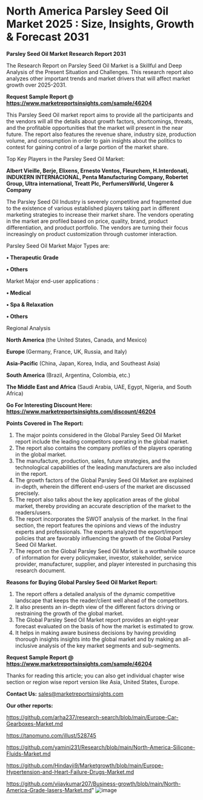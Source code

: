 # North America Parsley Seed Oil Market 2025 : Size, Insights, Growth & Forecast 2031

<strong>Parsley Seed Oil Market Research Report 2031</strong>

The Research Report on Parsley Seed Oil Market is a Skillful and Deep Analysis of the Present Situation and Challenges. This research report also analyzes other important trends and market drivers that will affect market growth over 2025-2031.

<strong>Request Sample Report @ <a href=https://www.marketreportsinsights.com/sample/46204>https://www.marketreportsinsights.com/sample/46204</a></strong>

This Parsley Seed Oil market report aims to provide all the participants and the vendors will all the details about growth factors, shortcomings, threats, and the profitable opportunities that the market will present in the near future. The report also features the revenue share, industry size, production volume, and consumption in order to gain insights about the politics to contest for gaining control of a large portion of the market share.

Top Key Players in the Parsley Seed Oil Market:

<strong>Albert Vieille, Berje, Elixens, Ernesto Ventos, Fleurchem, H.Interdonati, INDUKERN INTERNACIONAL, Penta Manufacturing Company, Robertet Group, Ultra international, Treatt Plc, PerfumersWorld, Ungerer & Company</strong>

The Parsley Seed Oil Industry is severely competitive and fragmented due to the existence of various established players taking part in different marketing strategies to increase their market share. The vendors operating in the market are profiled based on price, quality, brand, product differentiation, and product portfolio. The vendors are turning their focus increasingly on product customization through customer interaction.

Parsley Seed Oil Market Major Types are:

<strong>•  Therapeutic Grade

•  Others</strong>

Market Major end-user applications :

<strong>•  Medical

•  Spa & Relaxation

•  Others</strong>

Regional Analysis

</u><strong><b>North America</b></strong> (the United States, Canada, and Mexico)

<strong><b>Europe </b></strong>(Germany, France, UK, Russia, and Italy)

<strong><b>Asia-Pacific</b></strong> (China, Japan, Korea, India, and Southeast Asia)

<strong><b>South America</b></strong> (Brazil, Argentina, Colombia, etc.)

<strong><b>The Middle East and Africa</b></strong> (Saudi Arabia, UAE, Egypt, Nigeria, and South Africa)

<strong>Go For Interesting Discount Here: <a href=https://www.marketreportsinsights.com/discount/46204>https://www.marketreportsinsights.com/discount/46204</a></strong>

<strong>Points Covered in The Report:</strong>
<ol>
  <li>The major points considered in the Global Parsley Seed Oil Market report include the leading competitors operating in the global market.</li>
  <li>The report also contains the company profiles of the players operating in the global market.</li>
  <li>The manufacture, production, sales, future strategies, and the technological capabilities of the leading manufacturers are also included in the report.</li>
  <li>The growth factors of the Global Parsley Seed Oil Market are explained in-depth, wherein the different end-users of the market are discussed precisely.</li>
  <li>The report also talks about the key application areas of the global market, thereby providing an accurate description of the market to the readers/users.</li>
  <li>The report incorporates the SWOT analysis of the market. In the final section, the report features the opinions and views of the industry experts and professionals. The experts analyzed the export/import policies that are favorably influencing the growth of the Global Parsley Seed Oil Market.</li>
  <li>The report on the Global Parsley Seed Oil Market is a worthwhile source of information for every policymaker, investor, stakeholder, service provider, manufacturer, supplier, and player interested in purchasing this research document.</li>
</ol>
<strong>Reasons for Buying Global Parsley Seed Oil Market Report:</strong>

<ol>
  <li>The report offers a detailed analysis of the dynamic competitive landscape that keeps the reader/client well ahead of the competitors.</li>
  <li>It also presents an in-depth view of the different factors driving or restraining the growth of the global market.</li>
  <li>The Global Parsley Seed Oil Market report provides an eight-year forecast evaluated on the basis of how the market is estimated to grow.</li>
  <li>It helps in making aware business decisions by having providing thorough insights insights into the global market and by making an all-inclusive analysis of the key market segments and sub-segments.</li>
</ol>
<strong>Request Sample Report @ <a href=https://www.marketreportsinsights.com/sample/46204>https://www.marketreportsinsights.com/sample/46204</a></strong>


Thanks for reading this article; you can also get individual chapter wise section or region wise report version like Asia, United States, Europe.

<strong>Contact Us:</strong>
sales@marketreportsinsights.com

<strong>Our other reports:</strong>

<a href=https://github.com/arha237/research-search/blob/main/Europe-Car-Gearboxes-Market.md>https://github.com/arha237/research-search/blob/main/Europe-Car-Gearboxes-Market.md</a>

<a href=https://tanomuno.com/illust/528745>https://tanomuno.com/illust/528745</a>

<a href=https://github.com/yamini231/Research/blob/main/North-America-Silicone-Fluids-Market.md>https://github.com/yamini231/Research/blob/main/North-America-Silicone-Fluids-Market.md</a>

<a href=https://github.com/Hindavii9/Marketgrowth/blob/main/Europe-Hypertension-and-Heart-Failure-Drugs-Market.md>https://github.com/Hindavii9/Marketgrowth/blob/main/Europe-Hypertension-and-Heart-Failure-Drugs-Market.md</a>

<a href=https://github.com/vijaykumar207/Business-growth/blob/main/North-America-Grade-lasers-Market.md>https://github.com/vijaykumar207/Business-growth/blob/main/North-America-Grade-lasers-Market.md</a>"
![image](https://github.com/user-attachments/assets/a5ccad7d-145c-4ca0-beb9-a9179fef9acc)
